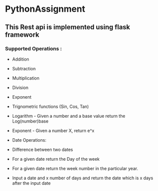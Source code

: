 # PythonAssignment
## This Rest api is implemented using flask framework
### Supported Operations :
  - Addition
	
- Subtraction



	
- Multiplication



	
- Division



	
- Exponent



	
- Trignometric functions (Sin, Cos, Tan)
	
- Logarithm - Given a number and a base value return the Log(number)base 
	
- Exponent - Given a number X, return e^x

- Date Operations:


	
- Difference between two dates 



	
- For a given date return the Day of the week 
	
- For a given date return the week number in the particular year.
	
- Input a date and x number of days and return the date which is x days after the input date
